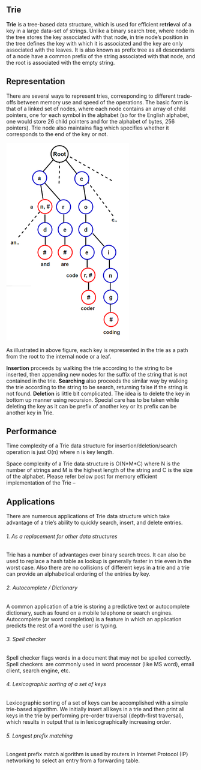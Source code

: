 ## Trie
**Trie** is a tree-based data structure, which is used for efficient re**trie**val of a key in a large data-set of strings. Unlike a binary search tree, where node in the tree stores the key associated with that node, in trie node’s position in the tree defines the key with which it is associated and the key are only associated with the leaves. It is also known as prefix tree as all descendants of a node have a common prefix of the string associated with that node, and the root is associated with the empty string.

Representation
--------------
There are several ways to represent tries, corresponding to different trade-offs between memory use and speed of the operations. The basic form is that of a linked set of nodes, where each node contains an array of child pointers, one for each symbol in the alphabet (so for the English alphabet, one would store 26 child pointers and for the alphabet of bytes, 256 pointers). Trie node also maintains flag which specifies whether it corresponds to the end of the key or not.

![](Trie.png)

As illustrated in above figure, each key is represented in the trie as a path from the root to the internal node or a leaf.

**Insertion** proceeds by walking the trie according to the string to be inserted, then appending new nodes for the suffix of the string that is not contained in the trie. **Searching** also proceeds the similar way by walking the trie according to the string to be search, returning false if the string is not found. **Deletion** is little bit complicated. The idea is to delete the key in bottom up manner using recursion. Special care has to be taken while deleting the key as it can be prefix of another key or its prefix can be another key in Trie.

Performance
-----------
Time complexity of a Trie data structure for insertion/deletion/search operation is just O(n) where n is key length.

Space complexity of a Trie data structure is O(N\*M\*C) where N is the number of strings and M is the highest length of the string and C is the size of the alphabet. Please refer below post for memory efficient implementation of the Trie –

Applications
------------
There are numerous applications of Trie data structure which take advantage of a trie’s ability to quickly search, insert, and delete entries.

###### 1. As a replacement for other data structures
Trie has a number of advantages over binary search trees. It can also be used to replace a hash table as lookup is generally faster in trie even in the worst case. Also there are no collisions of different keys in a trie and a trie can provide an alphabetical ordering of the entries by key.

###### 2. Autocomplete / Dictionary
A common application of a trie is storing a predictive text or autocomplete dictionary, such as found on a mobile telephone or search engines. Autocomplete (or word completion) is a feature in which an application predicts the rest of a word the user is typing.

###### 3. Spell checker
Spell checker flags words in a document that may not be spelled correctly. Spell checkers  are commonly used in word processor (like MS word), email client, search engine, etc.

###### 4. Lexicographic sorting of a set of keys
Lexicographic sorting of a set of keys can be accomplished with a simple trie-based algorithm. We initially insert all keys in a trie and then print all keys in the trie by performing pre-order traversal (depth-first traversal), which results in output that is in lexicographically increasing order.

###### 5. Longest prefix matching
Longest prefix match algorithm is used by routers in Internet Protocol (IP) networking to select an entry from a forwarding table.

